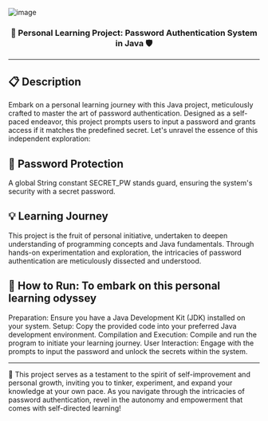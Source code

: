 <!-- Heading -->
![image](https://github.com/ibrazqrj/passwordquery-mini/assets/153816768/0856e2b0-c7f1-491b-a1a5-3d27492b3d3e)

<h3 align="center" width="200px"><b>📝 Personal Learning Project: Password Authentication System in Java 🛡️</b></h3>

 <!-- Desc section -->
---

📋  Description
---
Embark on a personal learning journey with this Java project, meticulously crafted to master the art of password authentication. Designed as a self-paced endeavor, this project prompts users to input a password and grants access if it matches the predefined secret. Let's unravel the essence of this independent exploration:

🔑 Password Protection
---
A global String constant SECRET_PW stands guard, ensuring the system's security with a secret password.

💡 Learning Journey
---
This project is the fruit of personal initiative, undertaken to deepen understanding of programming concepts and Java fundamentals. Through hands-on experimentation and exploration, the intricacies of password authentication are meticulously dissected and understood.

🚀 How to Run: To embark on this personal learning odyssey
---

Preparation: Ensure you have a Java Development Kit (JDK) installed on your system.
Setup: Copy the provided code into your preferred Java development environment.
Compilation and Execution: Compile and run the program to initiate your learning journey.
User Interaction: Engage with the prompts to input the password and unlock the secrets within the system.

---
🌱 This project serves as a testament to the spirit of self-improvement and personal growth, inviting you to tinker, experiment, and expand your knowledge at your own pace. As you navigate through the intricacies of password authentication, revel in the autonomy and empowerment that comes with self-directed learning!
